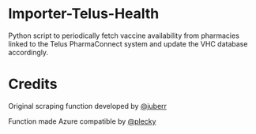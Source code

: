 # Importer-Telus-Health

Python script to periodically fetch vaccine availability from pharmacies linked to the Telus PharmaConnect system and update the VHC database accordingly.

# Credits

Original scraping function developed by [@juberr](https://github.com/juberr)

Function made Azure compatible  by [@plecky](https://github.com/pleckey)